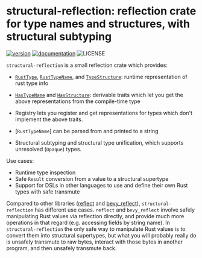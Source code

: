 # structural-reflection: reflection crate for type names and structures, with structural subtyping

[![version](https://img.shields.io/crates/v/structural-reflection)](https://crates.io/crates/structural-reflection)
[![documentation](https://docs.rs/structural-reflection/badge.svg)](https://docs.rs/structural-reflection)
![LICENSE](https://img.shields.io/crates/l/structural-reflection)

`structural-reflection` is a small reflection crate which provides:

- [`RustType`](https://docs.rs/structural-reflection/latest/data/RustType), [`RustTypeName`](https://docs.rs/structural-reflection/latest/data/RustTypeName), and [`TypeStructure`](https://docs.rs/structural-reflection/latest/data/TypeStructure): runtime representation of rust type info
- [`HasTypeName`](https://docs.rs/structural-reflection/latest/derive/HasTypeName) and [`HasStructure`](https://docs.rs/structural-reflection/latest/derive/HasStructure): derivable traits which let you get the above representations from the compile-time type


- Registry lets you register and get representations for types which don't implement the above traits.
- [`RustTypeName`] can be parsed from and printed to a string
- Structural subtyping and structural type unification, which supports unresolved (`Opaque`) types.

Use cases:

- Runtime type inspection
- Safe `Result` conversion from a value to a structural supertype
- Support for DSLs in other languages to use and define their own Rust types with safe transmute

Compared to other libraries ([reflect](https://crates.io/crates/reflect) and [bevy_reflect](https://crates.io/crates/bevy_reflect)), `structural-reflection` has different use cases. `reflect` and `bevy_reflect` involve safely manipulating Rust values via reflection directly, and provide much more operations in that regard (e.g. accessing fields by string name). In `structural-reflection` the only safe way to manipulate Rust values is to convert them into structural supertypes, but what you will probably really do is unsafely transmute to raw bytes, interact with those bytes in another program, and then unsafely transmute back.